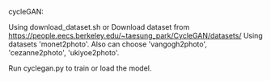 cycleGAN:

Using download_dataset.sh or Download dataset from https://people.eecs.berkeley.edu/~taesung_park/CycleGAN/datasets/
Using datasets 'monet2photo'. Also can choose 'vangogh2photo', 'cezanne2photo', 'ukiyoe2photo'.

Run cyclegan.py to train or load the model.
